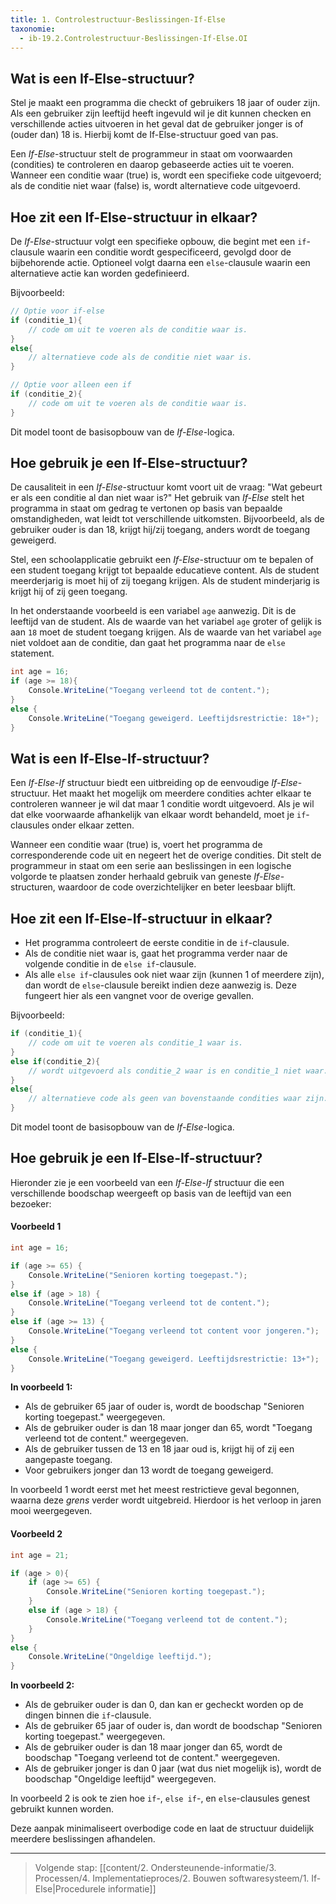 ```yaml
---
title: 1. Controlestructuur-Beslissingen-If-Else
taxonomie:
  - ib-19.2.Controlestructuur-Beslissingen-If-Else.OI
---
```


## Wat is een If-Else-structuur?
Stel je maakt een programma die checkt of gebruikers 18 jaar of ouder zijn. Als een gebruiker zijn leeftijd heeft ingevuld wil je dit kunnen checken en verschillende acties uitvoeren in het geval dat de gebruiker jonger is of (ouder dan) 18 is. Hierbij komt de If-Else-structuur goed van pas.

Een *If-Else*-structuur stelt de programmeur in staat om voorwaarden (condities) te controleren en daarop gebaseerde acties uit te voeren. Wanneer een conditie waar (true) is, wordt een specifieke code uitgevoerd; als de conditie niet waar (false) is, wordt alternatieve code uitgevoerd.
## Hoe zit een If-Else-structuur in elkaar?
De *If-Else*-structuur volgt een specifieke opbouw, die begint met een `if`-clausule waarin een conditie wordt gespecificeerd, gevolgd door de bijbehorende actie. Optioneel volgt daarna een `else`-clausule waarin een alternatieve actie kan worden gedefinieerd. 

Bijvoorbeeld:
```C#
// Optie voor if-else
if (conditie_1){
	// code om uit te voeren als de conditie waar is.
}
else{
    // alternatieve code als de conditie niet waar is.
}

// Optie voor alleen een if
if (conditie_2){
	// code om uit te voeren als de conditie waar is.
}
```
  Dit model toont de basisopbouw van de *If-Else*-logica.

## Hoe gebruik je een If-Else-structuur?
De causaliteit in een *If-Else*-structuur komt voort uit de vraag: "Wat gebeurt er als een conditie al dan niet waar is?" Het gebruik van *If-Else* stelt het programma in staat om gedrag te vertonen op basis van bepaalde omstandigheden, wat leidt tot verschillende uitkomsten. Bijvoorbeeld, als de gebruiker ouder is dan 18, krijgt hij/zij toegang, anders wordt de toegang geweigerd.

Stel, een schoolapplicatie gebruikt een *If-Else*-structuur om te bepalen of een student toegang krijgt tot bepaalde educatieve content. Als de student meerderjarig is moet hij of zij toegang krijgen. Als de student minderjarig is krijgt hij of zij geen toegang.

In het onderstaande voorbeeld is een variabel `age` aanwezig. Dit is de leeftijd van de student.
Als de waarde van het variabel `age` groter of gelijk is aan `18` moet de student toegang krijgen.
Als de waarde van het variabel `age` niet voldoet aan de conditie, dan gaat het programma naar de `else` statement.
```C#
int age = 16;
if (age >= 18){
    Console.WriteLine("Toegang verleend tot de content.");
}
else {
    Console.WriteLine("Toegang geweigerd. Leeftijdsrestrictie: 18+");
}
```

## Wat is een If-Else-If-structuur?
Een *If-Else-If* structuur biedt een uitbreiding op de eenvoudige *If-Else*-structuur. Het maakt het mogelijk om meerdere condities achter elkaar te controleren wanneer je wil dat maar 1 conditie wordt uitgevoerd. Als je wil dat elke voorwaarde afhankelijk van elkaar wordt behandeld, moet je `if`-clausules onder elkaar zetten. 

Wanneer een conditie waar (true) is, voert het programma de corresponderende code uit en negeert het de overige condities. Dit stelt de programmeur in staat om een serie aan beslissingen in een logische volgorde te plaatsen zonder herhaald gebruik van geneste *If-Else*-structuren, waardoor de code overzichtelijker en beter leesbaar blijft.

## Hoe zit een If-Else-If-structuur in elkaar?
- Het programma controleert de eerste conditie in de `if`-clausule.
- Als de conditie niet waar is, gaat het programma verder naar de volgende conditie in de `else if`-clausule.
- Als alle `else if`-clausules ook niet waar zijn (kunnen 1 of meerdere zijn), dan wordt de `else`-clausule bereikt indien deze aanwezig is. Deze fungeert hier als een vangnet voor de overige gevallen.

Bijvoorbeeld:
```C#
if (conditie_1){
	// code om uit te voeren als conditie_1 waar is.
}
else if(conditie_2){
	// wordt uitgevoerd als conditie_2 waar is en conditie_1 niet waar.
}
else{
    // alternatieve code als geen van bovenstaande condities waar zijn.
}
```
  Dit model toont de basisopbouw van de *If-Else*-logica.

## Hoe gebruik je een If-Else-If-structuur?
Hieronder zie je een voorbeeld van een *If-Else-If* structuur die een verschillende boodschap weergeeft op basis van de leeftijd van een bezoeker:


#### Voorbeeld 1
```C#
int age = 16;

if (age >= 65) {
    Console.WriteLine("Senioren korting toegepast.");
}
else if (age > 18) {
    Console.WriteLine("Toegang verleend tot de content.");
}
else if (age >= 13) {
    Console.WriteLine("Toegang verleend tot content voor jongeren.");
}
else {
    Console.WriteLine("Toegang geweigerd. Leeftijdsrestrictie: 13+");
}
```

**In voorbeeld 1:**
- Als de gebruiker 65 jaar of ouder is, wordt de boodschap "Senioren korting toegepast." weergegeven.
- Als de gebruiker ouder is dan 18 maar jonger dan 65, wordt "Toegang verleend tot de content." weergegeven.
- Als de gebruiker tussen de 13 en 18 jaar oud is, krijgt hij of zij een aangepaste toegang.
- Voor gebruikers jonger dan 13 wordt de toegang geweigerd.

In voorbeeld 1 wordt eerst met het meest restrictieve geval begonnen, waarna deze *grens* verder wordt uitgebreid. Hierdoor is het verloop in jaren mooi weergegeven.

#### Voorbeeld 2
``` csharp
int age = 21;

if (age > 0){
	if (age >= 65) {
	    Console.WriteLine("Senioren korting toegepast.");
	}
	else if (age > 18) {
	    Console.WriteLine("Toegang verleend tot de content.");
	}
}
else {
    Console.WriteLine("Ongeldige leeftijd.");
}
```

**In voorbeeld 2:**
- Als de gebruiker ouder is dan 0, dan kan er gecheckt worden op de dingen binnen die `if`-clausule.
- Als de gebruiker 65 jaar of ouder is, dan wordt de boodschap "Senioren korting toegepast." weergegeven.
- Als de gebruiker ouder is dan 18 maar jonger dan 65, wordt de boodschap "Toegang verleend tot de content." weergegeven.
- Als de gebruiker jonger is dan 0 jaar (wat dus niet mogelijk is), wordt de boodschap "Ongeldige leeftijd" weergegeven.

In voorbeeld 2 is ook te zien hoe `if`-, `else if`-, en `else`-clausules genest gebruikt kunnen worden.

Deze aanpak minimaliseert overbodige code en laat de structuur duidelijk meerdere beslissingen afhandelen.

---
> Volgende stap: [[content/2. Ondersteunende-informatie/3. Processen/4. Implementatieproces/2. Bouwen softwaresysteem/1. If-Else|Procedurele informatie]]